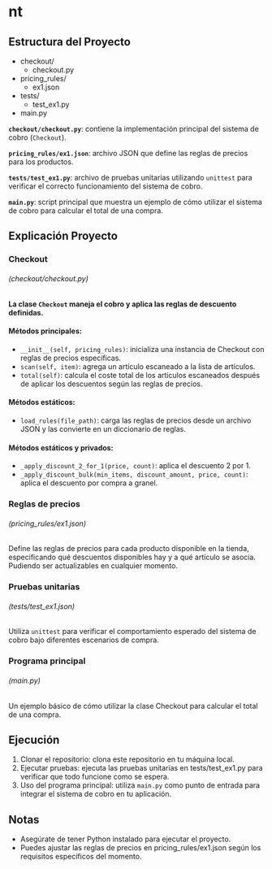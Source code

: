 # nt

## Estructura del Proyecto

   - checkout/
     - checkout.py
   - pricing_rules/
     - ex1.json
   - tests/
     - test_ex1.py
   - main.py

**`checkout/checkout.py`**: contiene la implementación principal del sistema de cobro (`Checkout`).

**`pricing_rules/ex1.json`**: archivo JSON que define las reglas de precios para los productos.

**`tests/test_ex1.py`**: archivo de pruebas unitarias utilizando `unittest` para verificar el correcto funcionamiento del sistema de cobro.

**`main.py`**: script principal que muestra un ejemplo de cómo utilizar el sistema de cobro para calcular el total de una compra.

## Explicación Proyecto
### Checkout
###### (checkout/checkout.py)
#### La clase `Checkout` maneja el cobro y aplica las reglas de descuento definidas.
#### Métodos principales:

   - `__init__(self, pricing_rules)`: inicializa una instancia de Checkout con reglas de precios específicas.
   - `scan(self, item)`: agrega un artículo escaneado a la lista de artículos.
   - `total(self)`: calcula el coste total de los artículos escaneados después de aplicar los descuentos según las reglas de precios.

#### Métodos estáticos:

   - `load_rules(file_path)`: carga las reglas de precios desde un archivo JSON y las convierte en un diccionario de reglas.

#### Métodos estáticos y privados:

   - `_apply_discount_2_for_1(price, count)`: aplica el descuento 2 por 1.
   - `_apply_discount_bulk(min_items, discount_amount, price, count)`: aplica el descuento por compra a granel.

### Reglas de precios
###### (pricing_rules/ex1.json)
Define las reglas de precios para cada producto disponible en la tienda, especificando qué descuentos disponibles hay y a qué artículo se asocia.
Pudiendo ser actualizables en cualquier momento.

### Pruebas unitarias
###### (tests/test_ex1.json)
Utiliza `unittest` para verificar el comportamiento esperado del sistema de cobro bajo diferentes escenarios de compra.

### Programa principal
###### (main.py)
Un ejemplo básico de cómo utilizar la clase Checkout para calcular el total de una compra.

## Ejecución
1. Clonar el repositorio: clona este repositorio en tu máquina local.
2. Ejecutar pruebas: ejecuta las pruebas unitarias en tests/test_ex1.py para verificar que todo funcione como se espera.
3. Uso del programa principal: utiliza `main.py` como punto de entrada para integrar el sistema de cobro en tu aplicación.

## Notas
- Asegúrate de tener Python instalado para ejecutar el proyecto.
- Puedes ajustar las reglas de precios en pricing_rules/ex1.json según los requisitos específicos del momento.
